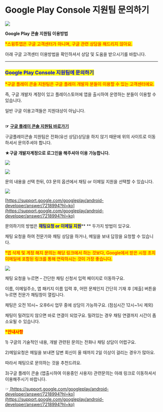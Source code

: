 # Google Play Console 지원팀 문의하기

![](https://wp.swing2app.co.kr/wp-content/uploads/2018/09/%EA%B5%AC%EA%B8%80%EA%B3%A0%EA%B0%9D%EC%84%BC%ED%84%B0%EB%A9%94%EC%9D%B8.png)

**Google Play 콘솔 지원팀 이용방법**&#x20;

<mark style="color:red;">\*스윙투앱은 구글 고객센터가 아니며, 구글 관련 상담을 해드리지 않아요.</mark>&#x20;

아래 구글 고객센터 이용방법을 확인하셔서  상담 및 도움을 받으시기를 바랍니다.&#x20;

***

### <mark style="color:blue;">Google Play Console 지원팀에 문의하기</mark>

<mark style="color:red;">\*구글 플레이 콘솔 지원팀은 구글 플레이 개발자 분들이 이용할 수 있는 고객센터에요.</mark>

즉, 구글 개발자 계정이 있고 플레이스토어에 앱을 출시하여 운영하는 분들이 이용할 수 있습니다.

일반 구글 이용고객들은 지원대상이 아닙니다.

\
**☞** [**구글 플레이 콘솔 지원팀 바로가기**](https://support.google.com/googleplay/android-developer/answer/7218994?hl=ko)

&#x20;구글플레이콘솔 지원팀은 전화(유선 상담)상담을 하지 않기 때문에 위의 사이트로 이동하셔서 문의주셔야 합니다.&#x20;

**★구글 개발자계정으로 로그인을 해주셔야 이용 가능합니다.**

![](https://wp.swing2app.co.kr/wp-content/uploads/2018/09/%EA%B5%AC%EA%B8%80%EC%A7%80%EC%9B%90%ED%8C%801.png)

![](https://wp.swing2app.co.kr/wp-content/uploads/2018/09/%EA%B5%AC%EA%B8%80%EC%A7%80%EC%9B%90%ED%8C%802.png)

문의 내용을 선택 한뒤, 03 문의 옵션에서 채팅 or 이메일 지원을 선택할 수 있습니다.&#x20;

![](https://wp.swing2app.co.kr/wp-content/uploads/2018/09/%EA%B5%AC%EA%B8%80%ED%94%8C%EB%A0%88%EC%9D%B4%EC%BD%98%EC%86%94%EC%A7%80%EC%9B%90%ED%8C%801\_new.png)

[https://support.google.com/googleplay/android-developer/answer/7218994?hl=ko](https://support.google.com/googleplay/android-developer/answer/7218994?hl=ko)

문의하기의 방법은 <mark style="color:blue;">**채팅요청 or 이메일 지원**</mark>** ** 두가지 방법이 있구요.

채팅 요청을 하여 전문가와 채팅 상담을 하거나, 메일을 보내 답장을 요청할 수 있습니다.

<mark style="color:red;">\*앱 삭제 및 계정 해지 문의는 해당 링크에서 하는 것보다, Google에서 받은 시정 조치 이메일에 포함된 링크를 통해 연락하시는 것이 가장 좋습니다.</mark>

&#x20;

![](https://wp.swing2app.co.kr/wp-content/uploads/2018/09/%EA%B5%AC%EA%B8%80%ED%94%8C%EB%A0%88%EC%9D%B4%EC%BD%98%EC%86%94%EC%A7%80%EC%9B%90%ED%8C%802\_new.png)

채팅 요청을 누르면  – 간단한 채팅 신청서 입력 페이지로 이동하구요.

이름, 이메일주소, 앱 패키지 이름 입력 후, 어떤 문제인지 간단히 기재 후 \[제출] 버튼을 누르면 전문가 채팅창이 열립니다.

채팅은 오전 10시\~ 오후6시 업무 중에 상담이 가능하구요. (점심시간 12시\~1시 제외)&#x20;

채팅이 밀려있지 않으면 바로 연결이 되었구요. 밀려있는 경우 채팅 연결까지 시간이 좀 소요될 수 있습니다.

<mark style="color:red;">**\*안내사항**</mark>

1\) 구글의 기술적인 내용, 개발 관련된 문의는 전화나 채팅 상담이 어렵구요.

2\)메일요청은 메일을 보내면 답변 회신이 올 때까지 2일 이상이 걸리는 경우가 많아요.

따라서 채팅으로 문의하는 것을 추천드려요.&#x20;

3\)구글 플레이 콘솔 (앱출시하여 이용중인 사용자) 관련문의는 아래 링크로 이동하셔서 이용해주시기 바랍니다.&#x20;

☞[ ](https://support.google.com/googleplay/android-developer/answer/7218994?hl=ko)[https://support.google.com/googleplay/android-developer/answer/7218994?hl=ko](https://support.google.com/googleplay/android-developer/answer/7218994?hl=ko)
